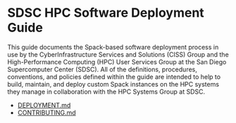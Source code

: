 # SDSC HPC Software Deployment Guide

This guide documents the Spack-based software deployment process in use by the CyberInfrastructure Services and Solutions (CISS) Group and the High-Performance Computing (HPC) User Services Group at the San Diego Supercomputer Center (SDSC). All of the definitions, procedures, conventions, and policies defined within the guide are intended to help to build, maintain, and deploy custom Spack instances on the HPC systems they manage in collaboration with the HPC Systems Group at SDSC. 

- [DEPLOYMENT.md](DEPLOYMENT.md)
- [CONTRIBUTING.md](CONTRIBUTING.md)
